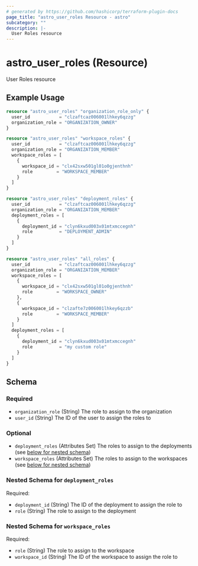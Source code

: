 ```yaml
---
# generated by https://github.com/hashicorp/terraform-plugin-docs
page_title: "astro_user_roles Resource - astro"
subcategory: ""
description: |-
  User Roles resource
---
```


# astro_user_roles (Resource)

User Roles resource

## Example Usage

```terraform
resource "astro_user_roles" "organization_role_only" {
  user_id           = "clzaftcaz006001lhkey6qzzg"
  organization_role = "ORGANIZATION_OWNER"
}

resource "astro_user_roles" "workspace_roles" {
  user_id           = "clzaftcaz006001lhkey6qzzg"
  organization_role = "ORGANIZATION_MEMBER"
  workspace_roles = [
    {
      workspace_id = "clx42sxw501gl01o0gjenthnh"
      role         = "WORKSPACE_MEMBER"
    }
  ]
}

resource "astro_user_roles" "deployment_roles" {
  user_id           = "clzaftcaz006001lhkey6qzzg"
  organization_role = "ORGANIZATION_MEMBER"
  deployment_roles = [
    {
      deployment_id = "clyn6kxud003x01mtxmccegnh"
      role          = "DEPLOYMENT_ADMIN"
    }
  ]
}

resource "astro_user_roles" "all_roles" {
  user_id           = "clzaftcaz006001lhkey6qzzg"
  organization_role = "ORGANIZATION_MEMBER"
  workspace_roles = [
    {
      workspace_id = "clx42sxw501gl01o0gjenthnh"
      role         = "WORKSPACE_OWNER"
    },
    {
      workspace_id = "clzafte7z006001lhkey6qzzb"
      role         = "WORKSPACE_MEMBER"
    }
  ]
  deployment_roles = [
    {
      deployment_id = "clyn6kxud003x01mtxmccegnh"
      role          = "my custom role"
    }
  ]
}
```

<!-- schema generated by tfplugindocs -->
## Schema

### Required

- `organization_role` (String) The role to assign to the organization
- `user_id` (String) The ID of the user to assign the roles to

### Optional

- `deployment_roles` (Attributes Set) The roles to assign to the deployments (see [below for nested schema](#nestedatt--deployment_roles))
- `workspace_roles` (Attributes Set) The roles to assign to the workspaces (see [below for nested schema](#nestedatt--workspace_roles))

<a id="nestedatt--deployment_roles"></a>
### Nested Schema for `deployment_roles`

Required:

- `deployment_id` (String) The ID of the deployment to assign the role to
- `role` (String) The role to assign to the deployment


<a id="nestedatt--workspace_roles"></a>
### Nested Schema for `workspace_roles`

Required:

- `role` (String) The role to assign to the workspace
- `workspace_id` (String) The ID of the workspace to assign the role to

